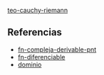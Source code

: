 [teo-cauchy-riemann](pdf/teo-cauchy-riemann.pdf)

## Referencias
- [fn-compleja-derivable-pnt](./fn-compleja-derivable-pnt.md)
- [fn-diferenciable](./fn-diferenciable.md)
- [dominio](./dominio.md)
